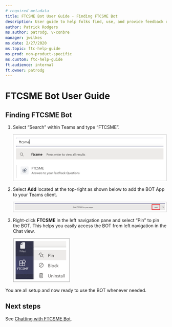 ```yaml
---
# required metadata
title: FTCSME Bot User Guide - Finding FTCSME Bot
description: User guide to help folks find, use, and provide feedback on the FTC SME Bot
author: Patrick Rodgers
ms.author: patrodg, v-conbre
manager: jwilkes
ms.date: 2/27/2020
ms.topic: ftc-help-guide
ms.prod: non-product-specific
ms.custom: ftc-help-guide
ft.audience: internal
ft.owner: patrodg
---
```

# FTCSME Bot User Guide

## Finding FTCSME Bot

1. Select “Search” within Teams and type “FTCSME”.
   
   ![search-1.png](media/finding-the-bot/search-1.png "Select search to find 'FTCSME'")

2. Select **Add** located at the top-right as shown below to add the BOT App to your Teams client.

   ![search-2.png](media/finding-the-bot/search-2.png "Select 'Add' button")

3. Right-click **FTCSME** in the left navigation pane and select “Pin” to pin the BOT. This helps you easily access the BOT from left navigation in the Chat view.

   ![search-3.png](media/finding-the-bot/search-3.png "Pin the bot to easily find it")

You are all setup and now ready to use the BOT whenever needed.

## Next steps

See [Chatting with FTCSME Bot](chatting-with-ftcsme-bot.md).
